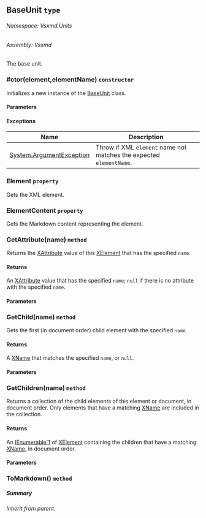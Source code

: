 <a name='T-Vsxmd-Units-BaseUnit'></a>
## BaseUnit `type`

###### Namespace:  Vsxmd.Units

###### Assembly:  Vsxmd

The base unit.

<a name='M-Vsxmd-Units-BaseUnit-#ctor-System-Xml-Linq-XElement,System-String-'></a>
### #ctor(element,elementName) `constructor`

Initializes a new instance of the [BaseUnit](/Vsxmd.Units/BaseUnit.md/#T-Vsxmd-Units-BaseUnit) class.

#### Parameters



#### Exceptions

| Name | Description |
| ---- | ----------- |
| [System.ArgumentException](http://msdn.microsoft.com/query/dev14.query?appId=Dev14IDEF1&l=EN-US&k=k:System.ArgumentException) | Throw if XML `element` name not matches the expected `elementName`. |

<a name='P-Vsxmd-Units-BaseUnit-Element'></a>
### Element `property`

Gets the XML element.

<a name='P-Vsxmd-Units-BaseUnit-ElementContent'></a>
### ElementContent `property`

Gets the Markdown content representing the element.

<a name='M-Vsxmd-Units-BaseUnit-GetAttribute-System-Xml-Linq-XName-'></a>
### GetAttribute(name) `method`

Returns the [XAttribute](http://msdn.microsoft.com/query/dev14.query?appId=Dev14IDEF1&l=EN-US&k=k:System.Xml.Linq.XAttribute) value of this [XElement](http://msdn.microsoft.com/query/dev14.query?appId=Dev14IDEF1&l=EN-US&k=k:System.Xml.Linq.XElement) that has the specified `name`.

#### Returns

An [XAttribute](http://msdn.microsoft.com/query/dev14.query?appId=Dev14IDEF1&l=EN-US&k=k:System.Xml.Linq.XAttribute) value that has the specified `name`; `null` if there is no attribute with the specified `name`.

#### Parameters



<a name='M-Vsxmd-Units-BaseUnit-GetChild-System-Xml-Linq-XName-'></a>
### GetChild(name) `method`

Gets the first (in document order) child element with the specified `name`.

#### Returns

A [XName](http://msdn.microsoft.com/query/dev14.query?appId=Dev14IDEF1&l=EN-US&k=k:System.Xml.Linq.XName) that matches the specified `name`, or `null`.

#### Parameters



<a name='M-Vsxmd-Units-BaseUnit-GetChildren-System-Xml-Linq-XName-'></a>
### GetChildren(name) `method`

Returns a collection of the child elements of this element or document, in document order.
Only elements that have a matching [XName](http://msdn.microsoft.com/query/dev14.query?appId=Dev14IDEF1&l=EN-US&k=k:System.Xml.Linq.XName) are included in the collection.

#### Returns

An [IEnumerable\`1](http://msdn.microsoft.com/query/dev14.query?appId=Dev14IDEF1&l=EN-US&k=k:System.Collections.Generic.IEnumerable`1) of [XElement](http://msdn.microsoft.com/query/dev14.query?appId=Dev14IDEF1&l=EN-US&k=k:System.Xml.Linq.XElement) containing the children that have a matching [XName](http://msdn.microsoft.com/query/dev14.query?appId=Dev14IDEF1&l=EN-US&k=k:System.Xml.Linq.XName), in document order.

#### Parameters



<a name='M-Vsxmd-Units-BaseUnit-ToMarkdown'></a>
### ToMarkdown() `method`

##### Summary

*Inherit from parent.*

